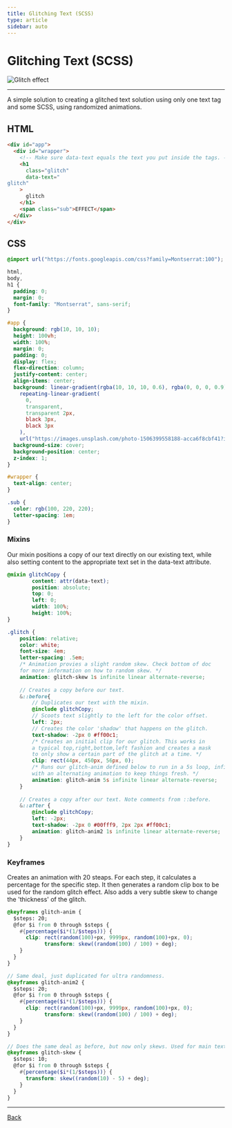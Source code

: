 ```yaml
---
title: Glitching Text (SCSS)
type: article
sidebar: auto
---
```


# Glitching Text (SCSS)

![Glitch effect](https://freefrontend.com/assets/img/css-text-glitch-effects/Glitching-Text-SCSS.gif)

---

A simple solution to creating a glitched text solution using only one text tag and some SCSS, using randomized animations.

## HTML

```html
<div id="app">
  <div id="wrapper">
    <!-- Make sure data-text equals the text you put inside the tags. -->
    <h1
      class="glitch"
      data-text="
glitch"
    >
      glitch
    </h1>
    <span class="sub">EFFECT</span>
  </div>
</div>
```

## CSS

``` scss
@import url("https://fonts.googleapis.com/css?family=Montserrat:100");

html,
body,
h1 {
  padding: 0;
  margin: 0;
  font-family: "Montserrat", sans-serif;
}

#app {
  background: rgb(10, 10, 10);
  height: 100vh;
  width: 100%;
  margin: 0;
  padding: 0;
  display: flex;
  flex-direction: column;
  justify-content: center;
  align-items: center;
  background: linear-gradient(rgba(10, 10, 10, 0.6), rgba(0, 0, 0, 0.9)),
    repeating-linear-gradient(
      0,
      transparent,
      transparent 2px,
      black 3px,
      black 3px
    ),
    url("https://images.unsplash.com/photo-1506399558188-acca6f8cbf41?ixlib=rb-0.3.5&q=85&fm=jpg&crop=entropy&cs=srgb&ixid=eyJhcHBfaWQiOjE0NTg5fQ&s=7118759521e3184778a3b5e010e202c6");
  background-size: cover;
  background-position: center;
  z-index: 1;
}

#wrapper {
  text-align: center;
}

.sub {
  color: rgb(100, 220, 220);
  letter-spacing: 1em;
}
```

### Mixins

Our mixin positions a copy of our text
directly on our existing text, while
also setting content to the appropriate
text set in the data-text attribute.

``` scss 
@mixin glitchCopy { 
		content: attr(data-text);
		position: absolute;
		top: 0;
		left: 0;
		width: 100%;
		height: 100%;
}

.glitch {
	position: relative;
	color: white;
	font-size: 4em;
	letter-spacing: .5em;
	/* Animation provies a slight random skew. Check bottom of doc
	for more information on how to random skew. */
	animation: glitch-skew 1s infinite linear alternate-reverse;
	
	// Creates a copy before our text. 
	&::before{
		// Duplicates our text with the mixin.
		@include glitchCopy;
		// Scoots text slightly to the left for the color offset.
		left: 2px;
		// Creates the color 'shadow' that happens on the glitch.
		text-shadow: -2px 0 #ff00c1;
		/* Creates an initial clip for our glitch. This works in
		a typical top,right,bottom,left fashion and creates a mask
		to only show a certain part of the glitch at a time. */
		clip: rect(44px, 450px, 56px, 0);
		/* Runs our glitch-anim defined below to run in a 5s loop, infinitely,
		with an alternating animation to keep things fresh. */
		animation: glitch-anim 5s infinite linear alternate-reverse;
	}
	
	// Creates a copy after our text. Note comments from ::before.
	&::after {
		@include glitchCopy;
		left: -2px;
		text-shadow: -2px 0 #00fff9, 2px 2px #ff00c1;
		animation: glitch-anim2 1s infinite linear alternate-reverse;
	}
}
```

### Keyframes
Creates an animation with 20 steaps. For each step, it calculates 
a percentage for the specific step. It then generates a random clip
box to be used for the random glitch effect. Also adds a very subtle
skew to change the 'thickness' of the glitch.

``` scss
@keyframes glitch-anim {
  $steps: 20;
  @for $i from 0 through $steps {
    #{percentage($i*(1/$steps))} {
      clip: rect(random(100)+px, 9999px, random(100)+px, 0);
			transform: skew((random(100) / 100) + deg);
    }
  }
}

// Same deal, just duplicated for ultra randomness.
@keyframes glitch-anim2 {
  $steps: 20;
  @for $i from 0 through $steps {
    #{percentage($i*(1/$steps))} {
      clip: rect(random(100)+px, 9999px, random(100)+px, 0);
			transform: skew((random(100) / 100) + deg);
    }
  }
}

// Does the same deal as before, but now only skews. Used for main text.
@keyframes glitch-skew {
  $steps: 10;
  @for $i from 0 through $steps {
    #{percentage($i*(1/$steps))} {
      transform: skew((random(10) - 5) + deg);
    }
  }
}
```
---
[Back](/blog/)